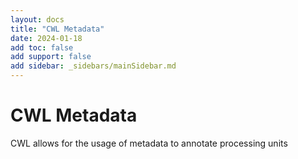 ```yaml
---
layout: docs
title: "CWL Metadata"
date: 2024-01-18
add toc: false
add support: false
add sidebar: _sidebars/mainSidebar.md
---
```


# CWL Metadata

CWL allows for the usage of metadata to annotate processing units
